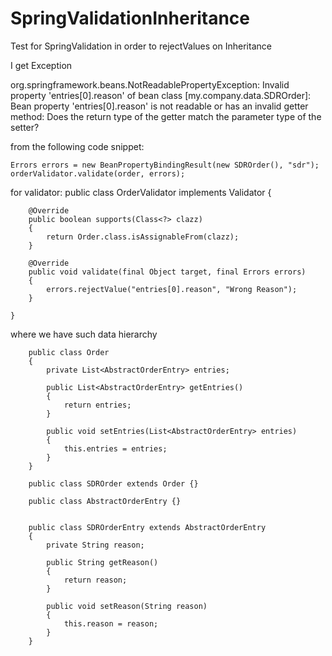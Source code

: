 SpringValidationInheritance
===========================

Test for SpringValidation in order to rejectValues on Inheritance


I get Exception

org.springframework.beans.NotReadablePropertyException: Invalid property 'entries[0].reason' of bean class [my.company.data.SDROrder]: Bean property 'entries[0].reason' is not readable or has an invalid getter method: Does the return type of the getter match the parameter type of the setter?

from the following code snippet:

	Errors errors = new BeanPropertyBindingResult(new SDROrder(), "sdr");
	orderValidator.validate(order, errors);

for validator:
	public class OrderValidator implements Validator
	{

	    @Override
	    public boolean supports(Class<?> clazz)
	    {
	        return Order.class.isAssignableFrom(clazz);
	    }

	    @Override
	    public void validate(final Object target, final Errors errors)
	    {
	        errors.rejectValue("entries[0].reason", "Wrong Reason");
	    }

	}

where we have such data hierarchy

		public class Order
		{
		    private List<AbstractOrderEntry> entries;

		    public List<AbstractOrderEntry> getEntries()
		    {
		        return entries;
		    }

		    public void setEntries(List<AbstractOrderEntry> entries)
		    {
		        this.entries = entries;
		    }
		}

		public class SDROrder extends Order {}

		public class AbstractOrderEntry {}


		public class SDROrderEntry extends AbstractOrderEntry
		{
		    private String reason;

		    public String getReason()
		    {
		        return reason;
		    }

		    public void setReason(String reason)
		    {
		        this.reason = reason;
		    }
		}